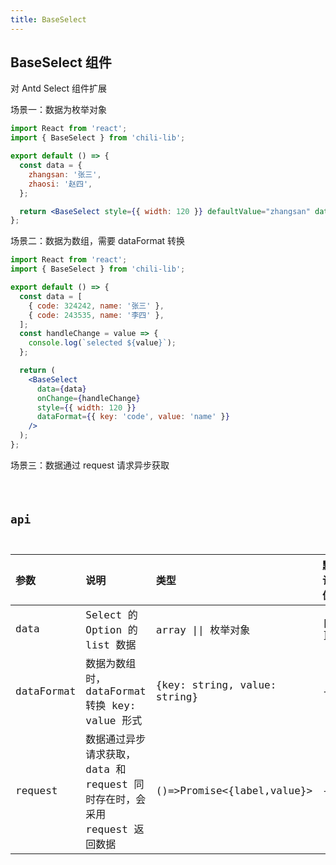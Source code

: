 ```yaml
---
title: BaseSelect
---
```


## BaseSelect 组件

对 Antd Select 组件扩展

场景一：数据为枚举对象

```jsx
import React from 'react';
import { BaseSelect } from 'chili-lib';

export default () => {
  const data = {
    zhangsan: '张三',
    zhaosi: '赵四',
  };

  return <BaseSelect style={{ width: 120 }} defaultValue="zhangsan" data={data} />;
};
```

场景二：数据为数组，需要 dataFormat 转换

```jsx
import React from 'react';
import { BaseSelect } from 'chili-lib';

export default () => {
  const data = [
    { code: 324242, name: '张三' },
    { code: 243535, name: '李四' },
  ];
  const handleChange = value => {
    console.log(`selected ${value}`);
  };

  return (
    <BaseSelect
      data={data}
      onChange={handleChange}
      style={{ width: 120 }}
      dataFormat={{ key: 'code', value: 'name' }}
    />
  );
};
```

场景三：数据通过 request 请求异步获取

<code src="../../demos/BaseSelect.tsx" />

## api

| 参数 | 说明 | 类型 | 默认值 |
| :-- | :-- | :-- | :-- |
| data | Select 的 Option 的 list 数据 | array \|\| 枚举对象 | [ ] |
| dataFormat | 数据为数组时，dataFormat 转换 key: value 形式 | {key: string, value: string} | - |
| request | 数据通过异步请求获取，data 和 request 同时存在时，会采用 request 返回数据 | ()=>Promise<{label,value}> | - |
